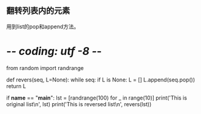 ## 翻转列表内的元素
用到list的pop和append方法。

# -*- coding: utf -8 -*-

from random import randrange

def revers(seq, L=None):
    while seq:
        if L is None:
            L = []
        L.append(seq.pop())
    return L

if __name__ == "__main__":
    lst = [randrange(100) for _ in range(10)]
    print('This is original list\n', lst)
    print('This is reversed list\n', revers(lst))
